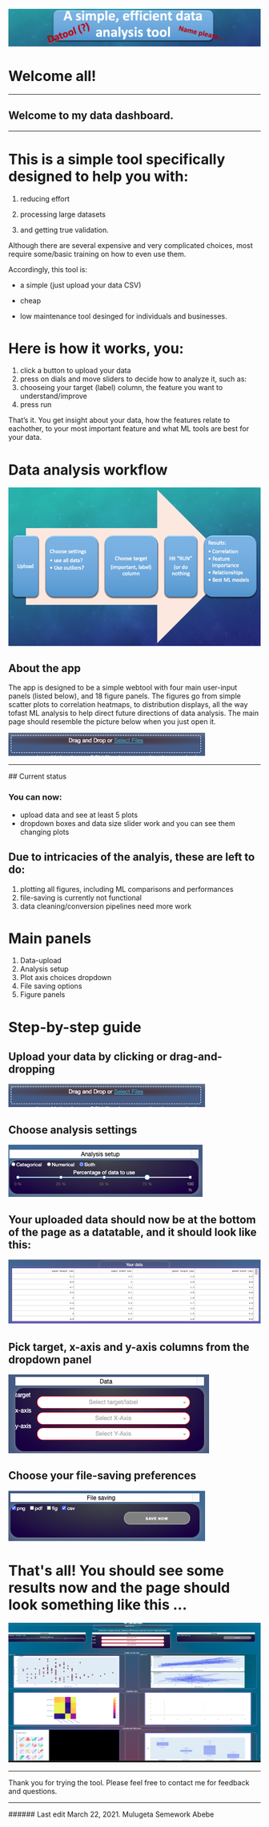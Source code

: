 
 
![my Logo](images//fake_logo.png)

# Welcome all! 
 
</span>
</div>
<hr>

## Welcome to my data dashboard.
<p></p>
<hr>

# This is a simple tool specifically designed to help you with:
 
1. reducing effort

2. processing large datasets

3. and getting true validation.
 
<p></p>
<p></p>


Although there are several expensive and very complicated choices, most require 
some/basic training on how to even use them.


Accordingly, this tool is:

 
* a simple (just upload your data CSV) 

* cheap 

* low maintenance tool desinged for individuals and businesses. 
 
# Here is how it works, you:  

1. click a button to upload your data 
2. press on dials and move sliders to decide how to analyze it, such as: 
3. chooseing  your target (label) column, the feature you want to understand/improve 
4. press run 
 
 
That’s it. You get insight about your data, how the features relate to eachother,
to your most important feature and what ML tools are best for your data.


# Data analysis workflow 
 
![workflow](images//workflow.png)

## About the app 

The app is designed to be a simple webtool with four main user-input panels (listed below),
and 18 figure panels. The figures go from simple scatter plots to correlation heatmaps, 
to distribution displays, all the way tofast ML analysis to help direct future directions 
of data analysis. The main page should resemble the picture below when you just open it.
 
![main](images//File_upload.png)

<hr>
## Current status 

### You can now:  
 
* upload data and see at least 5 plots </li>
* dropdown boxes and data size slider work and you can see them changing plots 
 
## Due to intricacies of the analyis, these are left to do: 
 
1. plotting all figures, including ML comparisons and performances  
2. file-saving is currently not functional 
3. data cleaning/conversion pipelines need more work 

# Main panels 

 
1. Data-upload 
2. Analysis setup 
3. Plot axis choices dropdown 
4. File saving options 
5. Figure panels 
 
# Step-by-step guide 

## Upload your data by clicking or drag-and-dropping 
 
![upload](images//File_upload.png)
 
## Choose analysis settings 
 
![workflow2](images//Analysis_window.png)
 
## Your uploaded data should now be at the bottom of the page as a datatable, and it should look like this: 
 
![datatable](images//Datatable.png)
 
## Pick target, x-axis and y-axis columns from the dropdown panel 
<p></p>
<p></p>
 
![target_x_y](images//Main_dropdowns.png)
<p></p>

## Choose your file-saving preferences  
<p></p>
<p></p>

 
![file_save1](images//File_saving.png)
<p></p>


# That's all! You should see some results now and the page should look something like this ...  
<p></p>
<p></p>
 
![file_save](images//main_after.png)
  
  
<p> </p>
<p> </p>
<p> </p>
<hr>
Thank you for trying the tool. Please feel free to contact me for feedback and questions.
<hr>
<p> </p>
###### Last edit March 22, 2021. Mulugeta Semework Abebe
